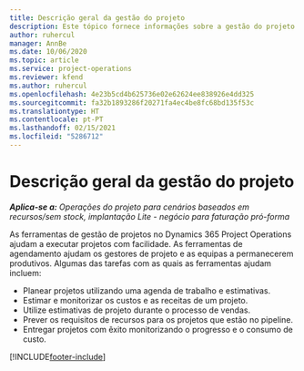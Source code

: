 ```yaml
---
title: Descrição geral da gestão do projeto
description: Este tópico fornece informações sobre a gestão do projeto no Dynamics 365 Project Operations.
author: ruhercul
manager: AnnBe
ms.date: 10/06/2020
ms.topic: article
ms.service: project-operations
ms.reviewer: kfend
ms.author: ruhercul
ms.openlocfilehash: 4e23b5cd4b625736e02e62624ee838926e4dd325
ms.sourcegitcommit: fa32b1893286f20271fa4ec4be8fc68bd135f53c
ms.translationtype: HT
ms.contentlocale: pt-PT
ms.lasthandoff: 02/15/2021
ms.locfileid: "5286712"
---
```

# <a name="project-management-overview"></a>Descrição geral da gestão do projeto

_**Aplica-se a:** Operações do projeto para cenários baseados em recursos/sem stock, implantação Lite - negócio para faturação pró-forma_

As ferramentas de gestão de projetos no Dynamics 365 Project Operations ajudam a executar projetos com facilidade. As ferramentas de agendamento ajudam os gestores de projeto e as equipas a permanecerem produtivos. Algumas das tarefas com as quais as ferramentas ajudam incluem:

- Planear projetos utilizando uma agenda de trabalho e estimativas.
- Estimar e monitorizar os custos e as receitas de um projeto.
- Utilize estimativas de projeto durante o processo de vendas.
- Prever os requisitos de recursos para os projetos que estão no pipeline.
- Entregar projetos com êxito monitorizando o progresso e o consumo de custo.


[!INCLUDE[footer-include](../includes/footer-banner.md)]